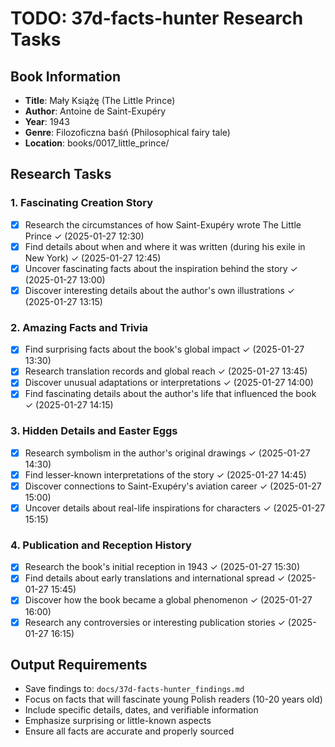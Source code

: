 # TODO: 37d-facts-hunter Research Tasks

## Book Information
- **Title**: Mały Książę (The Little Prince)
- **Author**: Antoine de Saint-Exupéry
- **Year**: 1943
- **Genre**: Filozoficzna baśń (Philosophical fairy tale)
- **Location**: books/0017_little_prince/

## Research Tasks

### 1. Fascinating Creation Story
- [x] Research the circumstances of how Saint-Exupéry wrote The Little Prince ✓ (2025-01-27 12:30)
- [x] Find details about when and where it was written (during his exile in New York) ✓ (2025-01-27 12:45)
- [x] Uncover fascinating facts about the inspiration behind the story ✓ (2025-01-27 13:00)
- [x] Discover interesting details about the author's own illustrations ✓ (2025-01-27 13:15)

### 2. Amazing Facts and Trivia
- [x] Find surprising facts about the book's global impact ✓ (2025-01-27 13:30)
- [x] Research translation records and global reach ✓ (2025-01-27 13:45)
- [x] Discover unusual adaptations or interpretations ✓ (2025-01-27 14:00)
- [x] Find fascinating details about the author's life that influenced the book ✓ (2025-01-27 14:15)

### 3. Hidden Details and Easter Eggs
- [x] Research symbolism in the author's original drawings ✓ (2025-01-27 14:30)
- [x] Find lesser-known interpretations of the story ✓ (2025-01-27 14:45)
- [x] Discover connections to Saint-Exupéry's aviation career ✓ (2025-01-27 15:00)
- [x] Uncover details about real-life inspirations for characters ✓ (2025-01-27 15:15)

### 4. Publication and Reception History
- [x] Research the book's initial reception in 1943 ✓ (2025-01-27 15:30)
- [x] Find details about early translations and international spread ✓ (2025-01-27 15:45)
- [x] Discover how the book became a global phenomenon ✓ (2025-01-27 16:00)
- [x] Research any controversies or interesting publication stories ✓ (2025-01-27 16:15)

## Output Requirements
- Save findings to: `docs/37d-facts-hunter_findings.md`
- Focus on facts that will fascinate young Polish readers (10-20 years old)
- Include specific details, dates, and verifiable information
- Emphasize surprising or little-known aspects
- Ensure all facts are accurate and properly sourced